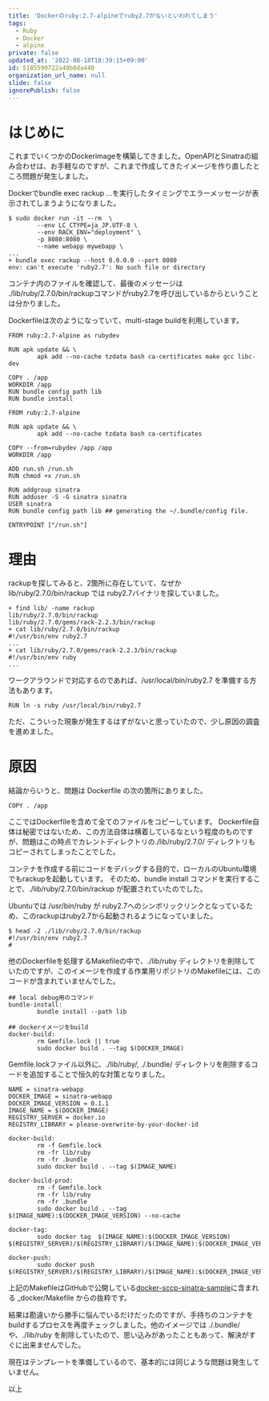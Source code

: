 ```yaml
---
title: 'Dockerのruby:2.7-alpineでruby2.7がないといわれてしまう'
tags:
  - Ruby
  - Docker
  - alpine
private: false
updated_at: '2022-08-18T18:39:15+09:00'
id: 5185599722a49b8da440
organization_url_name: null
slide: false
ignorePublish: false
---
```

# はじめに

これまでいくつかのDockerimageを構築してきました。OpenAPIとSinatraの組み合わせは、お手軽なのですが、これまで作成してきたイメージを作り直したところ問題が発生しました。

Dockerでbundle exec rackup ...を実行したタイミングでエラーメッセージが表示されてしまうようになりました。

```bash:エラーメッセージ
$ sudo docker run -it --rm  \
        --env LC_CTYPE=ja_JP.UTF-8 \
        --env RACK_ENV="deployment" \
        -p 8080:8080 \
        --name webapp mywebapp \
...
+ bundle exec rackup --host 0.0.0.0 --port 8080
env: can't execute 'ruby2.7': No such file or directory
```

コンテナ内のファイルを確認して、最後のメッセージは ./lib/ruby/2.7.0/bin/rackupコマンドがruby2.7を呼び出しているからということは分かりました。

Dockerfileは次のようになっていて、multi-stage buildを利用しています。


```dockerfile:Dockerfileの抜粋
FROM ruby:2.7-alpine as rubydev

RUN apk update && \
        apk add --no-cache tzdata bash ca-certificates make gcc libc-dev

COPY . /app
WORKDIR /app
RUN bundle config path lib
RUN bundle install

FROM ruby:2.7-alpine

RUN apk update && \
        apk add --no-cache tzdata bash ca-certificates

COPY --from=rubydev /app /app
WORKDIR /app

ADD run.sh /run.sh
RUN chmod +x /run.sh

RUN addgroup sinatra
RUN adduser -S -G sinatra sinatra
USER sinatra
RUN bundle config path lib ## generating the ~/.bundle/config file.

ENTRYPOINT ["/run.sh"]
```

# 理由

rackupを探してみると、2箇所に存在していて、なぜか lib/ruby/2.7.0/bin/rackup では ruby2.7バイナリを探していました。

```
+ find lib/ -name rackup
lib/ruby/2.7.0/bin/rackup
lib/ruby/2.7.0/gems/rack-2.2.3/bin/rackup
+ cat lib/ruby/2.7.0/bin/rackup
#!/usr/bin/env ruby2.7
...
+ cat lib/ruby/2.7.0/gems/rack-2.2.3/bin/rackup
#!/usr/bin/env ruby
...
```

ワークアラウンドで対応するのであれば、/usr/local/bin/ruby2.7 を準備する方法もあります。

```dockerfile:Dockefileに追加した1行
RUN ln -s ruby /usr/local/bin/ruby2.7
```

ただ、こういった現象が発生するはずがないと思っていたので、少し原因の調査を進めました。

# 原因

結論からいうと、問題は Dockerfile の次の箇所にありました。

```dockerfile:問題のあったDockerfileの抜粋
COPY . /app
```

ここではDockerfileを含めて全てのファイルをコピーしています。
Dockerfile自体は秘密ではないため、この方法自体は横着しているなという程度のものですが、問題はこの時点でカレントディレクトリの./lib/ruby/2.7.0/ ディレクトリもコピーされてしまったことでした。

コンテナを作成する前にコードをデバッグする目的で、ローカルのUbuntu環境でもrackupを起動しています。
そのため、bundle install コマンドを実行することで、./lib/ruby/2.7.0/bin/rackup が配置されていたのでした。

Ubuntuでは /usr/bin/ruby が ruby2.7へのシンボリックリンクとなっているため、このrackupはruby2.7から起動されるようになっていました。

```bash:Ubuntuに配置されたrackupコマンド
$ head -2 ./lib/ruby/2.7.0/bin/rackup
#!/usr/bin/env ruby2.7
#
```

他のDockerfileを処理するMakefileの中で、./lib/ruby ディレクトリを削除していたのですが、このイメージを作成する作業用リポジトリのMakefileには、このコードが含まれていませんでした。

```makefile:Makefileのdockerイメージをbuildする箇所の処理抜粋
## local debug用のコマンド
bundle-install:
        bundle install --path lib

## dockerイメージをbuild
docker-build:
        rm Gemfile.lock || true
        sudo docker build . --tag $(DOCKER_IMAGE)
```

Gemfile.lockファイル以外に、./lib/ruby/, ./.bundle/ ディレクトリを削除するコードを追加することで恒久的な対策となりました。

```makefile:必要な変更を加えた後のMakefileの例
NAME = sinatra-webapp
DOCKER_IMAGE = sinatra-webapp
DOCKER_IMAGE_VERSION = 0.1.1
IMAGE_NAME = $(DOCKER_IMAGE)
REGISTRY_SERVER = docker.io
REGISTRY_LIBRARY = please-overwrite-by-your-docker-id

docker-build:
        rm -f Gemfile.lock
        rm -fr lib/ruby
        rm -fr .bundle
        sudo docker build . --tag $(IMAGE_NAME)

docker-build-prod:
        rm -f Gemfile.lock
        rm -fr lib/ruby
        rm -fr .bundle
        sudo docker build . --tag $(IMAGE_NAME):$(DOCKER_IMAGE_VERSION) --no-cache

docker-tag:
        sudo docker tag  $(IMAGE_NAME):$(DOCKER_IMAGE_VERSION) $(REGISTRY_SERVER)/$(REGISTRY_LIBRARY)/$(IMAGE_NAME):$(DOCKER_IMAGE_VERSION)

docker-push:
        sudo docker push $(REGISTRY_SERVER)/$(REGISTRY_LIBRARY)/$(IMAGE_NAME):$(DOCKER_IMAGE_VERSION)
```

上記のMakefileはGitHubで公開している[docker-sccp-sinatra-sample](https://github.com/YasuhiroABE/docker-sccp-sinatra-sample)に含まれる _docker/Makefile からの抜粋です。

結果は勘違いから勝手に悩んでいるだけだったのですが、手持ちのコンテナをbuildするプロセスを再度チェックしました。他のイメージでは ./.bundle/ や、./lib/ruby を削除していたので、思い込みがあったこともあって、解決がすぐに出来ませんでした。

現在はテンプレートを準備しているので、基本的には同じような問題は発生していません。

以上
